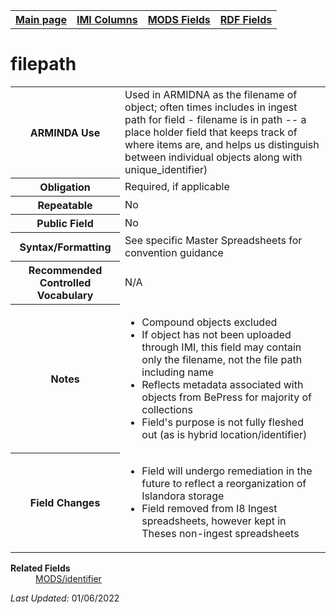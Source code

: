 
<!DOCTYPE html>
<html>

<body>
<table style="width:100%">
  <tr>
    <th><a href="index.md">Main page</a></th>
	<th><a href="IMI.md">IMI Columns</a></th>
    <th><a href="MODS.md">MODS Fields</a></th>
    <th><a href="RDF.md">RDF Fields</a></th>
  </tr>
</table>

<h1>filepath</h1>
<table>
<tr>
	<th>ARMINDA Use</th>
	<td> Used in ARMIDNA as the filename of object; often times includes in ingest path for field - filename is in path  -- a place holder field that keeps track of where items are, and helps us distinguish between individual objects along with unique_identifier)</td>
</tr>
<tr>
	<th>Obligation</th>
	<td>Required, if applicable</td>
</tr>
<tr>
	<th>Repeatable</th>
	<td>No</td>
</tr>
<tr>
	<th>Public Field</th>
	<td>No</td>
</tr>
<tr>
	<th>Syntax/Formatting</th>
	<td>See specific Master Spreadsheets for convention guidance</td>
</tr>
<tr>
	<th>Recommended Controlled Vocabulary</th>
	<td>N/A</td>
</tr>
<tr>
	<th>Notes</th>
	<td>
		<ul>
			<li>Compound objects excluded</li>
			<li>If object has not been uploaded through IMI, this field may contain only the filename, not the file path including name</li>
			<li>Reflects metadata associated with objects from BePress for majority of collections</li>
			<li>Field's purpose is not fully fleshed out (as is hybrid location/identifier)</li>
		</ul>
	</td>
</tr>
<tr>
	<th>Field Changes</th>
	<td>
		<ul>
			<li>Field will undergo remediation in the future to reflect a reorganization of Islandora storage</li>
			<li>Field removed from I8 Ingest spreadsheets, however kept in Theses non-ingest spreadsheets</li>
		</ul>
	</td>
</tr>
</table>
<dl>
	<tdt><b>Related Fields</b></dt>
			<dd><a href="identifier.md">MODS/identifier</a></dd>
</dl>
<p><i>Last Updated: </i>01/06/2022</p>

</body>
</html>